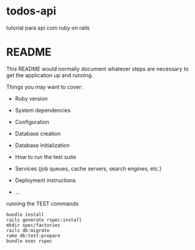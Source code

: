 # todos-api
tutorial para api com ruby on rails

# README

This README would normally document whatever steps are necessary to get the
application up and running.

Things you may want to cover:

* Ruby version

* System dependencies

* Configuration

* Database creation

* Database initialization

* How to run the test suite

* Services (job queues, cache servers, search engines, etc.)

* Deployment instructions

* ...



running the TEST commands
```
bundle install
rails generate rspec:install
mkdir spec/factories
rails db:migrate
rake db:test:prepare
bundle exec rspec
```

